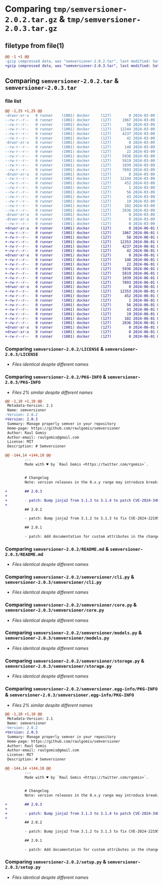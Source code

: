 # Comparing `tmp/semversioner-2.0.2.tar.gz` & `tmp/semversioner-2.0.3.tar.gz`

## filetype from file(1)

```diff
@@ -1 +1 @@
-gzip compressed data, was "semversioner-2.0.2.tar", last modified: Sat Mar  9 10:20:38 2024, max compression
+gzip compressed data, was "semversioner-2.0.3.tar", last modified: Sat Jun  1 04:17:53 2024, max compression
```

## Comparing `semversioner-2.0.2.tar` & `semversioner-2.0.3.tar`

### file list

```diff
@@ -1,25 +1,25 @@
-drwxr-xr-x   0 runner    (1001) docker     (127)        0 2024-03-09 10:20:38.538068 semversioner-2.0.2/
--rw-r--r--   0 runner    (1001) docker     (127)     1067 2024-03-09 10:20:27.000000 semversioner-2.0.2/LICENSE
--rw-r--r--   0 runner    (1001) docker     (127)       58 2024-03-09 10:20:27.000000 semversioner-2.0.2/MANIFEST.in
--rw-r--r--   0 runner    (1001) docker     (127)    12244 2024-03-09 10:20:38.538068 semversioner-2.0.2/PKG-INFO
--rw-r--r--   0 runner    (1001) docker     (127)     4237 2024-03-09 10:20:27.000000 semversioner-2.0.2/README.md
--rw-r--r--   0 runner    (1001) docker     (127)       42 2024-03-09 10:20:27.000000 semversioner-2.0.2/requirements.txt
-drwxr-xr-x   0 runner    (1001) docker     (127)        0 2024-03-09 10:20:38.538068 semversioner-2.0.2/semversioner/
--rw-r--r--   0 runner    (1001) docker     (127)      148 2024-03-09 10:20:27.000000 semversioner-2.0.2/semversioner/__init__.py
--rw-r--r--   0 runner    (1001) docker     (127)       22 2024-03-09 10:20:37.000000 semversioner-2.0.2/semversioner/__version__.py
--rw-r--r--   0 runner    (1001) docker     (127)     5936 2024-03-09 10:20:27.000000 semversioner-2.0.2/semversioner/cli.py
--rw-r--r--   0 runner    (1001) docker     (127)     5819 2024-03-09 10:20:27.000000 semversioner-2.0.2/semversioner/core.py
--rw-r--r--   0 runner    (1001) docker     (127)     1039 2024-03-09 10:20:27.000000 semversioner-2.0.2/semversioner/models.py
--rw-r--r--   0 runner    (1001) docker     (127)     7893 2024-03-09 10:20:27.000000 semversioner-2.0.2/semversioner/storage.py
-drwxr-xr-x   0 runner    (1001) docker     (127)        0 2024-03-09 10:20:38.538068 semversioner-2.0.2/semversioner.egg-info/
--rw-r--r--   0 runner    (1001) docker     (127)    12244 2024-03-09 10:20:38.000000 semversioner-2.0.2/semversioner.egg-info/PKG-INFO
--rw-r--r--   0 runner    (1001) docker     (127)      452 2024-03-09 10:20:38.000000 semversioner-2.0.2/semversioner.egg-info/SOURCES.txt
--rw-r--r--   0 runner    (1001) docker     (127)        1 2024-03-09 10:20:38.000000 semversioner-2.0.2/semversioner.egg-info/dependency_links.txt
--rw-r--r--   0 runner    (1001) docker     (127)       56 2024-03-09 10:20:38.000000 semversioner-2.0.2/semversioner.egg-info/entry_points.txt
--rw-r--r--   0 runner    (1001) docker     (127)       43 2024-03-09 10:20:38.000000 semversioner-2.0.2/semversioner.egg-info/requires.txt
--rw-r--r--   0 runner    (1001) docker     (127)       19 2024-03-09 10:20:38.000000 semversioner-2.0.2/semversioner.egg-info/top_level.txt
--rw-r--r--   0 runner    (1001) docker     (127)      102 2024-03-09 10:20:38.538068 semversioner-2.0.2/setup.cfg
--rw-r--r--   0 runner    (1001) docker     (127)     2836 2024-03-09 10:20:27.000000 semversioner-2.0.2/setup.py
-drwxr-xr-x   0 runner    (1001) docker     (127)        0 2024-03-09 10:20:38.538068 semversioner-2.0.2/tests/
-drwxr-xr-x   0 runner    (1001) docker     (127)        0 2024-03-09 10:20:38.538068 semversioner-2.0.2/tests/resources/
--rw-r--r--   0 runner    (1001) docker     (127)        0 2024-03-09 10:20:27.000000 semversioner-2.0.2/tests/resources/__init__.py
+drwxr-xr-x   0 runner    (1001) docker     (127)        0 2024-06-01 04:17:53.665621 semversioner-2.0.3/
+-rw-r--r--   0 runner    (1001) docker     (127)     1067 2024-06-01 04:17:37.000000 semversioner-2.0.3/LICENSE
+-rw-r--r--   0 runner    (1001) docker     (127)       58 2024-06-01 04:17:37.000000 semversioner-2.0.3/MANIFEST.in
+-rw-r--r--   0 runner    (1001) docker     (127)    12353 2024-06-01 04:17:53.665621 semversioner-2.0.3/PKG-INFO
+-rw-r--r--   0 runner    (1001) docker     (127)     4237 2024-06-01 04:17:37.000000 semversioner-2.0.3/README.md
+-rw-r--r--   0 runner    (1001) docker     (127)       42 2024-06-01 04:17:37.000000 semversioner-2.0.3/requirements.txt
+drwxr-xr-x   0 runner    (1001) docker     (127)        0 2024-06-01 04:17:53.661620 semversioner-2.0.3/semversioner/
+-rw-r--r--   0 runner    (1001) docker     (127)      148 2024-06-01 04:17:37.000000 semversioner-2.0.3/semversioner/__init__.py
+-rw-r--r--   0 runner    (1001) docker     (127)       22 2024-06-01 04:17:52.000000 semversioner-2.0.3/semversioner/__version__.py
+-rw-r--r--   0 runner    (1001) docker     (127)     5936 2024-06-01 04:17:37.000000 semversioner-2.0.3/semversioner/cli.py
+-rw-r--r--   0 runner    (1001) docker     (127)     5819 2024-06-01 04:17:37.000000 semversioner-2.0.3/semversioner/core.py
+-rw-r--r--   0 runner    (1001) docker     (127)     1039 2024-06-01 04:17:37.000000 semversioner-2.0.3/semversioner/models.py
+-rw-r--r--   0 runner    (1001) docker     (127)     7893 2024-06-01 04:17:37.000000 semversioner-2.0.3/semversioner/storage.py
+drwxr-xr-x   0 runner    (1001) docker     (127)        0 2024-06-01 04:17:53.665621 semversioner-2.0.3/semversioner.egg-info/
+-rw-r--r--   0 runner    (1001) docker     (127)    12353 2024-06-01 04:17:53.000000 semversioner-2.0.3/semversioner.egg-info/PKG-INFO
+-rw-r--r--   0 runner    (1001) docker     (127)      452 2024-06-01 04:17:53.000000 semversioner-2.0.3/semversioner.egg-info/SOURCES.txt
+-rw-r--r--   0 runner    (1001) docker     (127)        1 2024-06-01 04:17:53.000000 semversioner-2.0.3/semversioner.egg-info/dependency_links.txt
+-rw-r--r--   0 runner    (1001) docker     (127)       56 2024-06-01 04:17:53.000000 semversioner-2.0.3/semversioner.egg-info/entry_points.txt
+-rw-r--r--   0 runner    (1001) docker     (127)       43 2024-06-01 04:17:53.000000 semversioner-2.0.3/semversioner.egg-info/requires.txt
+-rw-r--r--   0 runner    (1001) docker     (127)       19 2024-06-01 04:17:53.000000 semversioner-2.0.3/semversioner.egg-info/top_level.txt
+-rw-r--r--   0 runner    (1001) docker     (127)      102 2024-06-01 04:17:53.665621 semversioner-2.0.3/setup.cfg
+-rw-r--r--   0 runner    (1001) docker     (127)     2836 2024-06-01 04:17:37.000000 semversioner-2.0.3/setup.py
+drwxr-xr-x   0 runner    (1001) docker     (127)        0 2024-06-01 04:17:53.661620 semversioner-2.0.3/tests/
+drwxr-xr-x   0 runner    (1001) docker     (127)        0 2024-06-01 04:17:53.665621 semversioner-2.0.3/tests/resources/
+-rw-r--r--   0 runner    (1001) docker     (127)        0 2024-06-01 04:17:37.000000 semversioner-2.0.3/tests/resources/__init__.py
```

### Comparing `semversioner-2.0.2/LICENSE` & `semversioner-2.0.3/LICENSE`

 * *Files identical despite different names*

### Comparing `semversioner-2.0.2/PKG-INFO` & `semversioner-2.0.3/PKG-INFO`

 * *Files 2% similar despite different names*

```diff
@@ -1,10 +1,10 @@
 Metadata-Version: 2.1
 Name: semversioner
-Version: 2.0.2
+Version: 2.0.3
 Summary: Manage properly semver in your repository
 Home-page: https://github.com/raulgomis/semversioner
 Author: Raul Gomis
 Author-email: raulgomis@gmail.com
 License: MIT
 Description: # Semversioner
         
@@ -144,14 +144,18 @@
         ---
         Made with ♥ by `Raul Gomis <https://twitter.com/rgomis>`.
         
         
         # Changelog
         Note: version releases in the 0.x.y range may introduce breaking changes.
         
+        ## 2.0.3
+        
+        - patch: Bump jinja2 from 3.1.3 to 3.1.4 to patch CVE-2024-34064.
+        
         ## 2.0.2
         
         - patch: Bump jinja2 from 3.1.2 to 3.1.3 to fix CVE-2024-22195.
         
         ## 2.0.1
         
         - patch: Add documentation for custom attributes in the changelog template.
```

### Comparing `semversioner-2.0.2/README.md` & `semversioner-2.0.3/README.md`

 * *Files identical despite different names*

### Comparing `semversioner-2.0.2/semversioner/cli.py` & `semversioner-2.0.3/semversioner/cli.py`

 * *Files identical despite different names*

### Comparing `semversioner-2.0.2/semversioner/core.py` & `semversioner-2.0.3/semversioner/core.py`

 * *Files identical despite different names*

### Comparing `semversioner-2.0.2/semversioner/models.py` & `semversioner-2.0.3/semversioner/models.py`

 * *Files identical despite different names*

### Comparing `semversioner-2.0.2/semversioner/storage.py` & `semversioner-2.0.3/semversioner/storage.py`

 * *Files identical despite different names*

### Comparing `semversioner-2.0.2/semversioner.egg-info/PKG-INFO` & `semversioner-2.0.3/semversioner.egg-info/PKG-INFO`

 * *Files 2% similar despite different names*

```diff
@@ -1,10 +1,10 @@
 Metadata-Version: 2.1
 Name: semversioner
-Version: 2.0.2
+Version: 2.0.3
 Summary: Manage properly semver in your repository
 Home-page: https://github.com/raulgomis/semversioner
 Author: Raul Gomis
 Author-email: raulgomis@gmail.com
 License: MIT
 Description: # Semversioner
         
@@ -144,14 +144,18 @@
         ---
         Made with ♥ by `Raul Gomis <https://twitter.com/rgomis>`.
         
         
         # Changelog
         Note: version releases in the 0.x.y range may introduce breaking changes.
         
+        ## 2.0.3
+        
+        - patch: Bump jinja2 from 3.1.3 to 3.1.4 to patch CVE-2024-34064.
+        
         ## 2.0.2
         
         - patch: Bump jinja2 from 3.1.2 to 3.1.3 to fix CVE-2024-22195.
         
         ## 2.0.1
         
         - patch: Add documentation for custom attributes in the changelog template.
```

### Comparing `semversioner-2.0.2/setup.py` & `semversioner-2.0.3/setup.py`

 * *Files identical despite different names*

